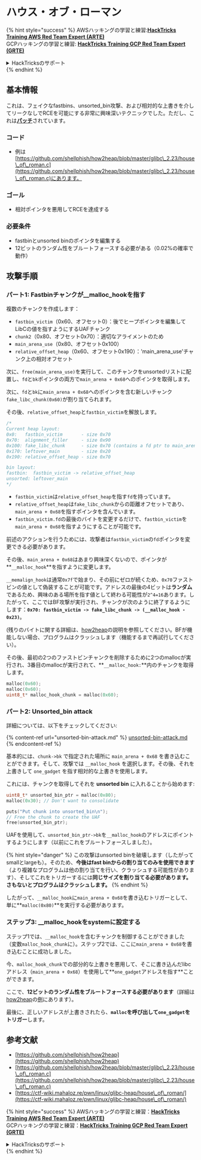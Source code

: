 # ハウス・オブ・ローマン

{% hint style="success" %}
AWSハッキングの学習と練習:<img src="/.gitbook/assets/arte.png" alt="" data-size="line">[**HackTricks Training AWS Red Team Expert (ARTE)**](https://training.hacktricks.xyz/courses/arte)<img src="/.gitbook/assets/arte.png" alt="" data-size="line">\
GCPハッキングの学習と練習: <img src="/.gitbook/assets/grte.png" alt="" data-size="line">[**HackTricks Training GCP Red Team Expert (GRTE)**<img src="/.gitbook/assets/grte.png" alt="" data-size="line">](https://training.hacktricks.xyz/courses/grte)

<details>

<summary>HackTricksのサポート</summary>

* [**サブスクリプションプラン**](https://github.com/sponsors/carlospolop)をチェック！
* 💬 [**Discordグループ**](https://discord.gg/hRep4RUj7f)に参加するか、[**telegramグループ**](https://t.me/peass)に参加するか、**Twitter** 🐦 [**@hacktricks\_live**](https://twitter.com/hacktricks\_live)**をフォロー**してください。
* [**HackTricks**](https://github.com/carlospolop/hacktricks)と[**HackTricks Cloud**](https://github.com/carlospolop/hacktricks-cloud)のGitHubリポジトリにPRを提出してハッキングテクニックを共有してください。

</details>
{% endhint %}

## 基本情報

これは、フェイクなfastbins、unsorted\_bin攻撃、および相対的な上書きを介してリークなしでRCEを可能にする非常に興味深いテクニックでした。ただし、これは[**パッチ**](https://sourceware.org/git/?p=glibc.git;a=commitdiff;h=b90ddd08f6dd688e651df9ee89ca3a69ff88cd0c)されています。

### コード

* 例は[https://github.com/shellphish/how2heap/blob/master/glibc\_2.23/house\_of\_roman.c](https://github.com/shellphish/how2heap/blob/master/glibc\_2.23/house\_of\_roman.c)にあります。

### ゴール

* 相対ポインタを悪用してRCEを達成する

### 必要条件

* fastbinとunsorted binのポインタを編集する
* 12ビットのランダム性をブルートフォースする必要がある（0.02%の確率で動作）

## 攻撃手順

### パート1: Fastbinチャンクが\_\_malloc\_hookを指す

複数のチャンクを作成します：

* `fastbin_victim`（0x60、オフセット0）：後でヒープポインタを編集してLibCの値を指すようにするUAFチャンク
* `chunk2`（0x80、オフセット0x70）：適切なアライメントのため
* `main_arena_use`（0x80、オフセット0x100）
* `relative_offset_heap`（0x60、オフセット0x190）：'main\_arena\_use'チャンク上の相対オフセット

次に、`free(main_arena_use)`を実行して、このチャンクをunsortedリストに配置し、`fd`と`bk`ポインタの両方で`main_arena + 0x68`へのポインタを取得します。

次に、`fd`と`bk`に`main_arena + 0x68`へのポインタを含む新しいチャンク`fake_libc_chunk(0x60)`が割り当てられます。

その後、`relative_offset_heap`と`fastbin_victim`を解放します。
```c
/*
Current heap layout:
0x0:   fastbin_victim       - size 0x70
0x70:  alignment_filler     - size 0x90
0x100: fake_libc_chunk      - size 0x70 (contains a fd ptr to main_arena + 0x68)
0x170: leftover_main        - size 0x20
0x190: relative_offset_heap - size 0x70

bin layout:
fastbin:  fastbin_victim -> relative_offset_heap
unsorted: leftover_main
*/
```
* &#x20;`fastbin_victim`は`relative_offset_heap`を指す`fd`を持っています。
* &#x20;`relative_offset_heap`は`fake_libc_chunk`からの距離オフセットであり、`main_arena + 0x68`を指すポインタを含んでいます。
* `fastbin_victim.fd`の最後のバイトを変更するだけで、`fastbin_victim`を`main_arena + 0x68`を指すようにすることが可能です。

前述のアクションを行うためには、攻撃者は`fastbin_victim`の`fd`ポインタを変更できる必要があります。

その後、`main_arena + 0x68`はあまり興味深くないので、ポインタが**`__malloc_hook`**を指すように変更します。

`__memalign_hook`は通常`0x7f`で始まり、その前にゼロが続くため、`0x70`ファストビンの値として偽装することが可能です。アドレスの最後の4ビットは**ランダム**であるため、興味のある場所を指す値として終わる可能性が`2^4=16`あります。したがって、ここではBF攻撃が実行され、チャンクが次のように終了するようにします：**`0x70: fastbin_victim -> fake_libc_chunk -> (__malloc_hook - 0x23)`**。

(残りのバイトに関する詳細は、[how2heap](https://github.com/shellphish/how2heap/blob/master/glibc\_2.23/house\_of\_roman.c)の説明を参照してください。BFが機能しない場合、プログラムはクラッシュします（機能するまで再試行してください）。

その後、最初の2つのファストビンチャンクを削除するために2つのmallocが実行され、3番目のmallocが実行されて、**`__malloc_hook:`**内のチャンクを取得します。
```c
malloc(0x60);
malloc(0x60);
uint8_t* malloc_hook_chunk = malloc(0x60);
```
### パート2: Unsorted\_bin attack

詳細については、以下をチェックしてください:

{% content-ref url="unsorted-bin-attack.md" %}
[unsorted-bin-attack.md](unsorted-bin-attack.md)
{% endcontent-ref %}

基本的には、`chunk->bk` で指定された場所に `main_arena + 0x68` を書き込むことができます。そして、攻撃では `__malloc_hook` を選択します。その後、それを上書きして `one_gadget` を指す相対的な上書きを使用します。

これには、チャンクを取得してそれを **unsorted bin** に入れることから始めます:
```c
uint8_t* unsorted_bin_ptr = malloc(0x80);
malloc(0x30); // Don't want to consolidate

puts("Put chunk into unsorted_bin\n");
// Free the chunk to create the UAF
free(unsorted_bin_ptr);
```
UAFを使用して、`unsorted_bin_ptr->bk`を`__malloc_hook`のアドレスにポイントするようにします（以前にこれをブルートフォースしました）。

{% hint style="danger" %}
この攻撃はunsorted binを破壊します（したがってsmallとlargeも）。そのため、**今後はfast binからの割り当てのみを使用できます**（より複雑なプログラムは他の割り当てを行い、クラッシュする可能性があります）、そしてこれをトリガーするには**同じサイズを割り当てる必要があります。さもないとプログラムはクラッシュします。**
{% endhint %}

したがって、`__malloc_hook`に`main_arena + 0x68`を書き込むトリガーとして、単に**`malloc(0x80)`**を実行する必要があります。

### ステップ3: \_\_malloc\_hookをsystemに設定する

ステップ1では、`__malloc_hook`を含むチャンクを制御することができました（変数`malloc_hook_chunk`に）。ステップ2では、ここに`main_arena + 0x68`を書き込むことに成功しました。

今、`malloc_hook_chunk`での部分的な上書きを悪用して、そこに書き込んだlibcアドレス（`main_arena + 0x68`）を使用して**`one_gadget`アドレスを指す**ことができます。

ここで、**12ビットのランダム性をブルートフォースする必要があります**（詳細は[how2heap](https://github.com/shellphish/how2heap/blob/master/glibc\_2.23/house\_of\_roman.c)の[例](https://github.com/shellphish/how2heap/blob/master/glibc\_2.23/house\_of\_roman.c)にあります）。

最後に、正しいアドレスが上書きされたら、**`malloc`を呼び出して`one_gadget`をトリガー**します。

## 参考文献

* [https://github.com/shellphish/how2heap](https://github.com/shellphish/how2heap)
* [https://github.com/shellphish/how2heap/blob/master/glibc\_2.23/house\_of\_roman.c](https://github.com/shellphish/how2heap/blob/master/glibc\_2.23/house\_of\_roman.c)
* [https://ctf-wiki.mahaloz.re/pwn/linux/glibc-heap/house\_of\_roman/](https://ctf-wiki.mahaloz.re/pwn/linux/glibc-heap/house\_of\_roman/)

{% hint style="success" %}
AWSハッキングの学習と練習：<img src="/.gitbook/assets/arte.png" alt="" data-size="line">[**HackTricks Training AWS Red Team Expert (ARTE)**](https://training.hacktricks.xyz/courses/arte)<img src="/.gitbook/assets/arte.png" alt="" data-size="line">\
GCPハッキングの学習と練習：<img src="/.gitbook/assets/grte.png" alt="" data-size="line">[**HackTricks Training GCP Red Team Expert (GRTE)**<img src="/.gitbook/assets/grte.png" alt="" data-size="line">](https://training.hacktricks.xyz/courses/grte)

<details>

<summary>HackTricksのサポート</summary>

* [**サブスクリプションプラン**](https://github.com/sponsors/carlospolop)をチェック！
* **💬 [Discordグループ](https://discord.gg/hRep4RUj7f)**または**[telegramグループ](https://t.me/peass)**に参加するか、**Twitter** 🐦 **@hacktricks\_live**](https://twitter.com/hacktricks\_live)**をフォローしてください。**
* **ハッキングトリックを共有するには、[HackTricks](https://github.com/carlospolop/hacktricks)と[HackTricks Cloud](https://github.com/carlospolop/hacktricks-cloud)のGitHubリポジトリにPRを提出してください。**

</details>
{% endhint %}
